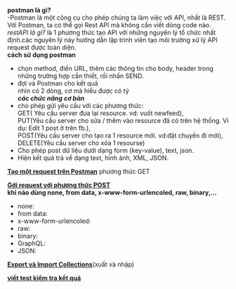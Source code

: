 __postman là gì?__  
-Postman là một công cụ cho phép chúng ta làm việc với API, nhất là REST. Với Postman, ta có thể gọi Rest API mà không cần viết dòng code nào.     
_restAPI là gì?_ là 1 phương thức tạo API với những nguyên lý tổ chức nhất định.các nguyên lý này hướng dẫn lập trình viên tạo môi trường xử lý API request được toàn diện.  
__cách sử dụng postman__
- chọn method, điền URL, thêm các thông tin cho body, header trong những trường hợp cần thiết, rồi nhấn SEND.  
- đợi và Postman cho kết quả   
nhìn có 2 dòng, cơ mà hiểu được có tý   
__*các chức năng cơ bản*__  
- cho phép gửi yêu cầu với các phương thức:   
GET( Yêu cầu server đưa lại resource. vd: vuốt newfeed),  
PUT(Yêu cầu server cho sửa / thêm vào resource đã có trên hệ thống. Ví dụ: Edit 1 post ở trên fb.),  
POST(Yêu cầu server cho tạo ra 1 resource mới. vd:đặt chuyến đi mới),  
DELETE(Yêu cầu server cho xóa 1 resourse)  
- Cho phép post dữ liệu dưới dạng form (key-value), text, json.  
- Hiện kết quả trả về dạng text, hình ảnh, XML, JSON. 

[__Tạo một request trên Postman__](https://sangbui.com/postman-03-goi-mot-request-dau-tien-va-kiem-tra-ket-qua/) phương thức GET    

[__Gởi request với phương thức POST__](https://sangbui.com/postman-04-goi-request-voi-phuong-thuc-post/)  
__khi nào dùng none, from data, x-www-form-urlencoled, raw, binary,...__  
- none:
- from data:
- x-www-form-urlencoled:
-  raw:
-  binary:
- GraphQL:
- JSON:

[__Export và Import Collections__](https://sangbui.com/postman-06-export-va-import-collections/)(xuất và nhập)  

[__viết test kiểm tra kết quả__](https://sangbui.com/postman-07-viet-tests-kiem-tra-ket-qua/#comments)  



